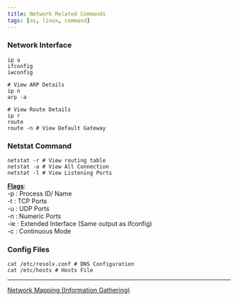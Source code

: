 ```yaml
---
title: Network Related Commands
tags: [os, linux, command]
---
```


### Network Interface

````shell
ip a
ifconfig
iwconfig

# View ARP Details
ip n
arp -a

# View Route Details
ip r
route
route -n # View Default Gateway
````

### Netstat Command

````shell
netstat -r # View routing table
netstat -a # View All Connection
netstat -l # View Listening Ports
````

**<u>Flags</u>**:  
-p : Process ID/ Name  
-t : TCP Ports  
-u : UDP Ports  
-n : Numeric Ports  
-ie : Extended Interface (Same output as ifconfig)  
-c : Continuous Mode

### Config Files

````shell
cat /etc/resolv.conf # DNS Configuration
cat /etc/hosts # Hosts File
````

---

[Network Mapping (Information Gathering)](../../../Cyber%20Security/Network%20Hacking/Network%20Mapping%20(Information%20Gathering).md)